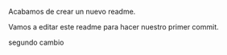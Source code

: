 Acabamos de crear un nuevo readme.

Vamos a editar este readme para hacer nuestro primer commit.

segundo cambio
